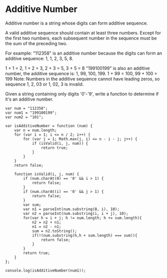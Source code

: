 # Additive Number
Additive number is a string whose digits can form additive sequence.

A valid additive sequence should contain at least three numbers. Except for the first two numbers, each subsequent number in the sequence must be the sum of the preceding two.

For example:
"112358" is an additive number because the digits can form an additive sequence: 1, 1, 2, 3, 5, 8.

1 + 1 = 2, 1 + 2 = 3, 2 + 3 = 5, 3 + 5 = 8
"199100199" is also an additive number, the additive sequence is: 1, 99, 100, 199.
1 + 99 = 100, 99 + 100 = 199
Note: Numbers in the additive sequence cannot have leading zeros, so sequence 1, 2, 03 or 1, 02, 3 is invalid.

Given a string containing only digits '0'-'9', write a function to determine if it's an additive number.

````
var num = "112358";
var num1 = "199100199";
var num2 = "101";

var isAdditiveNumber = function (num) {
    var n = num.length;
    for (var i = 1; i <= n / 2; i++) {
        for (var j = 1; Math.max(j, i) <= n - i - j; j++) {
            if (isValid(i, j, num)) {
                return true;
            }
        }
    }
    return false;

    function isValid(i, j, num) {
        if (num.charAt(0) == '0' && i > 1) {
            return false;
        }
        if (num.charAt(i) == '0' && j > 1) {
            return false;
        }
        var sum;
        var n1 = parseInt(num.substring(0, i), 10);
        var n2 = parseInt(num.substring(i, i + j), 10);
        for(var h = i + j; h != num.length; h += sum.length){
            n2 = n2 + n1;
            n1 = n2 - n1;
            sum = n2.toString();
            if(!(num.substring(h,h + sum.length) === sum)){
                return false;
            }
        }
        return true;
    }
};

console.log(isAdditiveNumber(num1));
````